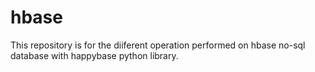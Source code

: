 # hbase
This repository is for the diiferent operation performed on hbase no-sql database with happybase python library.

